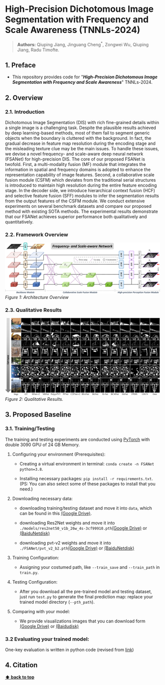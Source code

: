 # High-Precision Dichotomous Image Segmentation with Frequency and Scale Awareness (TNNLs-2024)

> **Authors:** 
> Qiuping Jiang,
> Jinguang Cheng<sup>*</sup>,
> Zongwei Wu,
> Qiuping Jiang,
> Radu Timofte.

## 1. Preface

- This repository provides code for "_**High-Precision Dichotomous Image Segmentation with Frequency and Scale Awareness**_" TNNLs-2024.

## 2. Overview

### 2.1. Introduction
Dichotomous Image Segmentation (DIS) with rich fine-grained details within a single image is a challenging task. Despite the plausible results achieved by deep learning-based methods, most of them fail to segment generic objects when the boundary is cluttered with the background. In fact, the gradual decrease in feature map resolution during the encoding stage and the misleading texture clue may be the main issues. To handle these issues, we devise a novel frequency- and scale-aware deep neural network (FSANet) for high-precision DIS. The core of our proposed FSANet is twofold. First, a multi-modality fusion (MF) module that integrates the information in spatial and frequency domains is adopted to enhance the representation capability of image features. Second, a collaborative scale fusion module (CSFM) which deviates from the traditional serial structures is introduced to maintain high resolution during the entire feature encoding stage. In the decoder side, we introduce hierarchical context fusion (HCF) and selective feature fusion (SFF) modules to infer the segmentation results from the output features of the CSFM module. We conduct extensive experiments on several benchmark datasets and compare our proposed method with existing SOTA methods. The experimental results demonstrate that our FSANet achieves superior performance both qualitatively and quantitatively. 


### 2.2. Framework Overview

<p>
  <img src="https://raw.githubusercontent.com/chasecjg/FSANet/main/Figures/FSANet.jpg" alt="FSANet Architecture">
  <br>
  <em>Figure 1: Architecture Overview</em>
</p>

### 2.3. Qualitative Results

<p>
    <img src="https://raw.githubusercontent.com/chasecjg/FSANet/main/Figures/Qualitative_comparison.jpg" alt="Qualitative Results">
    <br>
    <em> 
    Figure 2: Qualitative Results.
    </em>
</p>

## 3. Proposed Baseline

### 3.1. Training/Testing

The training and testing experiments are conducted using [PyTorch](https://github.com/pytorch/pytorch) with 
double 3090 GPU of 24 GB Memory.

1. Configuring your environment (Prerequisites):
    
    + Creating a virtual environment in terminal: `conda create -n FSANet python=3.8`.
    
    + Installing necessary packages: `pip install -r requirements.txt`. (PS: You can also select some of these packages to install that you need.)

1. Downloading necessary data:

    + downloading training/testing dataset and move it into `data`, 
    which can be found in this [(Google Drive)](https://drive.google.com/file/d/1O1eIuXX1hlGsV7qx4eSkjH231q7G1by1/view?usp=sharing).
    


    + downloading Res2Net weights and move it into `./models/res2net50_v1b_26w_4s-3cf99910.pth`[(Google Drive)](https://drive.google.com/file/d/1ITW3_ZBBv2JTviskxO9zfiqlaQ9Nlj-J/view?usp=sharing) or [(BaiduNetdisk)](https://pan.baidu.com/s/11KWZfuCU15GC6tUxUxX4Nw?pwd=BCMN) 
    + downloading pvt-v2 weights and move it into `./FSANet/pvt_v2_b2.pth`[(Google Drive)](https://drive.google.com/file/d/1snw4TYUCD5z4d3aaId1iBdw-yUKjRmPC/view?usp=drive_link) or [(BaiduNetdisk)](https://pan.baidu.com/s/1TgxxOGSTuEk4jTtgkZIewA?pwd=1ysw) 

1. Training Configuration:

    + Assigning your costumed path, like `--train_save` and `--train_path` in `train.py`.

1. Testing Configuration:

    + After you download all the pre-trained model and testing dataset, just run `test.py` to generate the final prediction map: 
    replace your trained model directory (`--pth_path`).

1. Comparing with your model:
    + We provide visualizations images that you can download form [(Google Drive)](https://drive.google.com/file/d/1YulLz9L9dBKUdOFn-3zmp2Xg88UlAzr2/view?usp=drive_link) or [(Baidudisk)](https://pan.baidu.com/s/1Q5fEdBRH_xVkagVribM9Hg?pwd=bix2)
 
### 3.2 Evaluating your trained model:

One-key evaluation is written in python code (revised from [link](https://github.com/lartpang/PySODMetrics))


## 4. Citation


**[⬆ back to top](#1-preface)**
